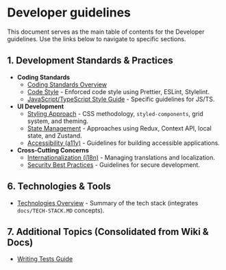 # Developer guidelines

This document serves as the main table of contents for the Developer guidelines. Use the links below to navigate to specific sections.

## 1. Development Standards & Practices

- **Coding Standards**
  - [Coding Standards Overview](./00_dg-cs-README.instructions.md)
  - [Code Style](./05_dg-code_style.instructions.md) - Enforced code style using Prettier, ESLint, Stylelint.
  - [JavaScript/TypeScript Style Guide](./01_dg-cs-js-ts-style-guide.instructions.md) - Specific guidelines for JS/TS.
- **UI Development**
  - [Styling Approach](./07_dg-styling-approach.instructions.md) - CSS methodology, `styled-components`, grid system, and theming.
  - [State Management](./06_dg-state-management.instructions.md) - Approaches using Redux, Context API, local state, and Zustand.
  - [Accessibility (a11y)](./03_dg-accessibility.instructions.md) - Guidelines for building accessible applications.
- **Cross-Cutting Concerns**
  - [Internationalization (i18n)](./02_dg-technologies-README.instructions.md) - Managing translations and localization.
  - [Security Best Practices](./04_dg-security-best-practices.instructions.md) - Guidelines for secure development.

## 6. Technologies & Tools

- [Technologies Overview](./02_dg-technologies-README.instructions.md) - Summary of the tech stack (integrates `docs/TECH-STACK.MD` concepts).

## 7. Additional Topics (Consolidated from Wiki & Docs)

- [Writing Tests Guide](./08_dg-writing-tests-guide.instructions.md)
